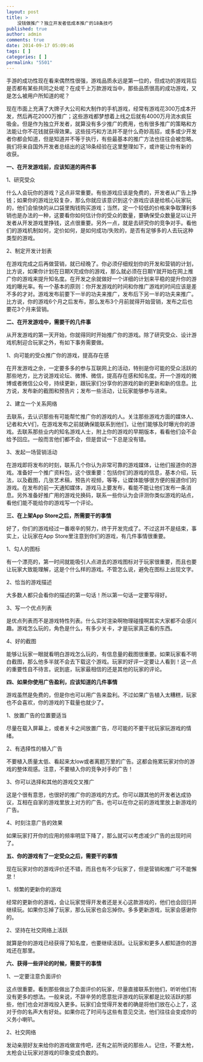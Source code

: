 ```yaml
---
layout: post
title: >
    没钱做推广？独立开发者低成本推广的18条技巧
published: true
author: admin
comments: true
date: 2014-09-17 05:09:46
tags: [ ]
categories: [ ]
permalink: "5501"
---
```

手游的成功性现在看来偶然性很强，游戏品质永远是第一位的，但成功的游戏背后是否都有某些共同之处呢？在成千上万款游戏当中，那些品质很高的成功游戏，又是怎么被用户所知道的呢？

现在市面上充满了大牌子大公司和大制作的手机游戏，经常有游戏花300万成本开发，然后再花2000万推广；这些游戏都梦想着上线之后就有4000万月流水疯狂吸金。但是作为独立开发者，就算没有多少推广的费用，也有很多推广的策略和方法能让你不花钱就获得效果。这些技巧和方法并不是什么奇妙高招，或多或少开发者你都会知道，但是知道并不等于执行，有些最基本的推广方法也往往会被忽略。我们将来自国外开发者总结出的这18条经验在这里整理如下，或许能让你有新的收获。

**一、在开发游戏前，应该知道的两件事**

1、研究受众

什么人会玩你的游戏？这点非常重要。有些游戏应该是免费的，开发者从广告上挣钱；如果你的游戏比较复杂，那么你就应该意识到这个游戏应该是给核心玩家玩的，他们会愉快的从口袋里掏钱购买游戏；当然，定一个较低的价格来争取薄利多销也是办法的一种，这要看你如何估计你的受众的数量，要确保受众数量足以让开发者从开发游戏里挣钱，这点很重要。另外一点，就是去研究你的竞争对手。看他们的游戏机制如何，定价如何，是如何成功/失败的，是否有足够多的人去玩这种类型的游戏。

2、制定开发计划表

在游戏完成之后再做营销，就已经晚了。你必须仔细规划你的开发和营销的计划，比方说，如果你计划在日期X完成你的游戏，那么就必须在日期Y就开始在网上推广你的游戏来提升知名度。在开发之余就做好一个详细的计划来平稳的提升你的游戏的曝光率。有一个基本的原则：你开发游戏的时间和你推广游戏的时间应该是差不多的才对。游戏发布前要下一半的功夫来推广，发布后下另一半的功夫来推广。比方说，你的游戏6个月之后发布，那么发布3个月前就得开始营销，发布之后也要花3个月来营销。

**二、在开发游戏中，需要干的几件事**

从开发游戏的第一天开始，你就得同时开始推广你的游戏。除了研究受众、设计游戏机制迎合玩家之外，有如下事务需要做。

1、向可能的受众推广你的游戏，提高存在感

在开发游戏之余，一定要多多的参与互联网上的活动，特别是你可能的受众活跃的那些地方，比方说游戏论坛、微博、微信，提高存在感和知名度。开一个游戏的微博或者微信公众号，持续更新，跟玩家们分享你的游戏的新的更新和新的信息。比方说，发布新的截图和预告片；发布一些活动，让玩家能够参与进来。

2、建立一个关系网络

去联系，去认识那些有可能帮忙推广你的游戏的人。关注那些游戏方面的媒体人、记者和大V们，在游戏发布之前就确保能联系到他们，让他们能够及时曝光你的游戏。去联系那些业内的知名游戏人士，附上你的游戏的早期版本，看看他们会不会给予回应。一般而言他们都不会，但是尝试一下总是没有错。

3、发起一场营销活动

在游戏即将发布的时刻，联系几个你认为非常可靠的游戏媒体，让他们报道你的游戏。准备好一个推广资料包，这个很重要：包括你们的游戏的信息，基本介绍，玩法，以及截图，几张艺术稿，预告片视频，等等，让媒体能够很方便的报道你们的游戏。在发布的前一天通知媒体，游戏马上要发布，看能不能让他们发布一条消息。另外准备好推广用的游戏兑换码，联系一些你认为会评测你类似游戏的站点，看他们能不能给你的游戏写一个评论。

**三、在上架App Store之后，所需要干的事情**

好了，你们的游戏经过一番艰辛的努力，终于开发完成了。不过这并不是结束，事实上，让玩家在App Store里注意到你们的游戏，有几件事情很重要。

1、勾人的图标

有一个漂亮的，第一时间就能吸引人点进去的游戏图标对于玩家很重要，而且也要让玩家大致能理解，这是个什么样的游戏。不管怎么说，避免在图标上出现文字。

2、恰当的游戏描述

大多数人都只会看你的描述的第一句话！所以第一句话一定要写得好。

3、写一个优点列表

是优点列表而不是游戏特性列表。什么实时渲染啊物理碰撞啊其实大家都不会感兴趣。游戏怎么玩的，角色是什么，有多少关卡，才是玩家真正看的东西。

4、好的截图

能够让玩家一眼就看明白游戏怎么玩的，有信息量的截图很重要。如果玩家看不明白截图，那么他多半就不会去下载这个游戏。玩家的好评一定要让人看到！这一点的重要性自不待言。说到底，玩家最相信的还是其他的玩家的评论。

**四、如果你使用广告盈利，应该知道的几件事情**

游戏虽然是免费的，但是你也可以用广告来盈利。不过如果广告植入太糟糕，玩家也不会喜欢，你的游戏的下载量也就少了。

1、放置广告的位置要适当

尽量在载入屏幕上，或者关卡之间放置广告，尽可能的不要干扰玩家玩游戏的情绪。

2、有选择性的植入广告

不要植入质量太低、看起来太low或者离题万里的广告。这都会拖累玩家对你的游戏的整体观感。注意，不要植入你的竞争对手的广告！

3、你可以选择和其他的游戏交叉推广

这是个很有意思，也很好的推广你的游戏的方式。你可以跟其他的开发者达成协议，互相在自家的游戏里放上对方的广告。也可以在你之前的游戏里放上新游戏的广告。

4、时刻注意广告的效果

如果玩家打开你的应用的频率明显下降了，那么就可以考虑减少广告的出现时间了。

**五、你的游戏有了一定受众之后，需要干的事情**

现在玩家对你的游戏评价还不错，而且也有不少玩家了，但是营销和推广可不能懈怠！

1、频繁的更新你的游戏

经常的更新你的游戏，会让玩家觉得开发者还是关心这款游戏的，他们也会回归并继续玩。如果你忘掉了玩家，那么玩家也会忘掉你。多多更新游戏，玩家会感谢你的。

2、坚持在社交网络上活跃

就算是你的游戏已经获得了知名度，也要继续活跃。让玩家和更多人都知道你的游戏还在那里。

**六、获得一些评论的时候，需要干的事情**

1、一定要注意负面评价

这点很重要。看到那些做出了负面评价的玩家，尽量直接联系到他们，听听他们有没有更多的想法。一般来说，不辞辛劳的愿意批评游戏的玩家都是比较活跃的那些，他们也会对游戏投入更多。玩家们会觉得开发者的确是将他们放在心上了，这对于你的名声大有好处。如果你花了时间与这些有意见交流，他们往往会变成你的义务小喇叭。

2、社交网络

发动亲朋好友来给你的游戏做宣传吧，还有之前所说的那些人。记住，不要太枪，太枪会让玩家对游戏的印象变成负数的。